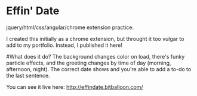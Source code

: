 # Effin' Date 
jquery/html/css/angular/chrome extension practice.

I created this initially as a chrome extension, but throught it too vulgar to add to my portfolio. Instead, I published it here! 

#What does it do? 
The background changes color on load, there's funky particle effects, and the greeting changes by time of day (morning, afternoon, night). The correct date shows and you're able to add a to-do to the last sentence. 

You can see it live here: http://effindate.bitballoon.com/
